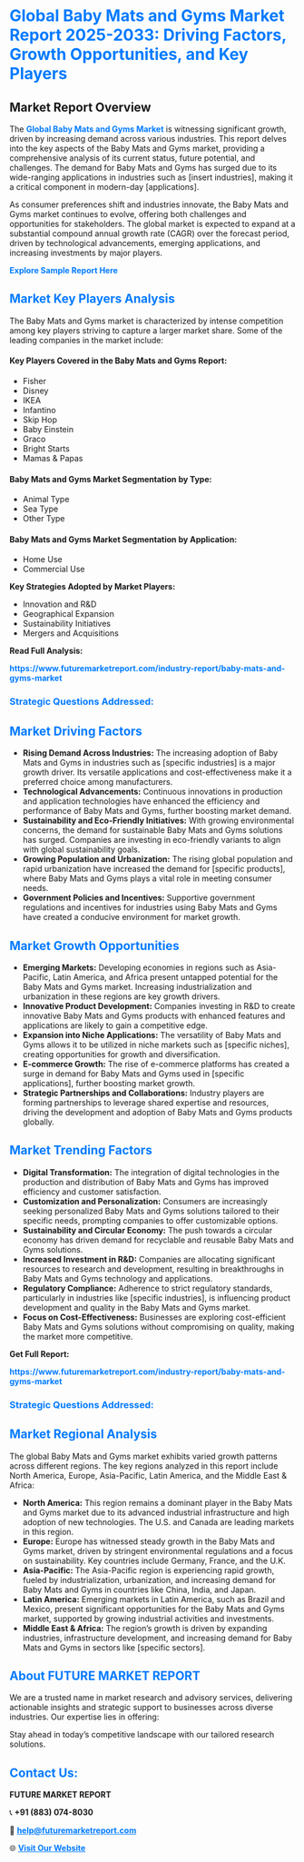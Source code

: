 <h1 style="color: #007BFF;">Global Baby Mats and Gyms Market Report 2025-2033: Driving Factors, Growth Opportunities, and Key Players</h1>

<section id="overview">
<h2>Market Report Overview</h2>
<p>The <a href="https://www.futuremarketreport.com/industry-report/baby-mats-and-gyms-market" style="color: #007BFF; text-decoration: none;"><strong>Global Baby Mats and Gyms Market</strong></a> is witnessing significant growth, driven by increasing demand across various industries. This report delves into the key aspects of the Baby Mats and Gyms market, providing a comprehensive analysis of its current status, future potential, and challenges. The demand for Baby Mats and Gyms has surged due to its wide-ranging applications in industries such as [insert industries], making it a critical component in modern-day [applications].</p>
<p>As consumer preferences shift and industries innovate, the Baby Mats and Gyms market continues to evolve, offering both challenges and opportunities for stakeholders. The global market is expected to expand at a substantial compound annual growth rate (CAGR) over the forecast period, driven by technological advancements, emerging applications, and increasing investments by major players.</p>
</section>

<section id="overview">
<p><a href="https://www.futuremarketreport.com/request-sample/reportId=40866" style="color: #007BFF; text-decoration: none;"><strong>Explore Sample Report Here</strong></a></p>
</section>

<section id="key-players">
<h2 style="color: #007BFF;">Market Key Players Analysis</h2>
<p>The Baby Mats and Gyms market is characterized by intense competition among key players striving to capture a larger market share. Some of the leading companies in the market include:</p>
<h4>Key Players Covered in the Baby Mats and Gyms Report:</h4>
<ul><li>Fisher</li><li>Disney</li><li>IKEA</li><li>Infantino</li><li>Skip Hop</li><li>Baby Einstein</li><li>Graco</li><li>Bright Starts</li><li>Mamas &amp; Papas</li></ul>
<h4>Baby Mats and Gyms Market Segmentation by Type:</h4>
<ul><li>Animal Type</li><li>Sea Type</li><li>Other Type</li></ul>

<h4>Baby Mats and Gyms Market Segmentation by Application:</h4>
<ul><li>Home Use</li><li>Commercial Use</li></ul>
<p><strong>Key Strategies Adopted by Market Players:</strong></p>
<ul>
<li>Innovation and R&D</li>
<li>Geographical Expansion</li>
<li>Sustainability Initiatives</li>
<li>Mergers and Acquisitions</li>
</ul>
</section>

<section>
<p><strong>Read Full Analysis: </strong></p><a href="https://www.futuremarketreport.com/industry-report/baby-mats-and-gyms-market" style="color: #007BFF; text-decoration: none;"><strong>https://www.futuremarketreport.com/industry-report/baby-mats-and-gyms-market</strong></a>
<h3 style="color: #007BFF;">Strategic Questions Addressed:</h3>
</section>

<section id="driving-factors">
<h2 style="color: #007BFF;">Market Driving Factors</h2>
<ul>
<li><strong>Rising Demand Across Industries:</strong> The increasing adoption of Baby Mats and Gyms in industries such as [specific industries] is a major growth driver. Its versatile applications and cost-effectiveness make it a preferred choice among manufacturers.</li>
<li><strong>Technological Advancements:</strong> Continuous innovations in production and application technologies have enhanced the efficiency and performance of Baby Mats and Gyms, further boosting market demand.</li>
<li><strong>Sustainability and Eco-Friendly Initiatives:</strong> With growing environmental concerns, the demand for sustainable Baby Mats and Gyms solutions has surged. Companies are investing in eco-friendly variants to align with global sustainability goals.</li>
<li><strong>Growing Population and Urbanization:</strong> The rising global population and rapid urbanization have increased the demand for [specific products], where Baby Mats and Gyms plays a vital role in meeting consumer needs.</li>
<li><strong>Government Policies and Incentives:</strong> Supportive government regulations and incentives for industries using Baby Mats and Gyms have created a conducive environment for market growth.</li>
</ul>
</section>

<section id="growth-opportunities">
<h2 style="color: #007BFF;">Market Growth Opportunities</h2>
<ul>
<li><strong>Emerging Markets:</strong> Developing economies in regions such as Asia-Pacific, Latin America, and Africa present untapped potential for the Baby Mats and Gyms market. Increasing industrialization and urbanization in these regions are key growth drivers.</li>
<li><strong>Innovative Product Development:</strong> Companies investing in R&D to create innovative Baby Mats and Gyms products with enhanced features and applications are likely to gain a competitive edge.</li>
<li><strong>Expansion into Niche Applications:</strong> The versatility of Baby Mats and Gyms allows it to be utilized in niche markets such as [specific niches], creating opportunities for growth and diversification.</li>
<li><strong>E-commerce Growth:</strong> The rise of e-commerce platforms has created a surge in demand for Baby Mats and Gyms used in [specific applications], further boosting market growth.</li>
<li><strong>Strategic Partnerships and Collaborations:</strong> Industry players are forming partnerships to leverage shared expertise and resources, driving the development and adoption of Baby Mats and Gyms products globally.</li>
</ul>
</section>

<section id="trending-factors">
<h2 style="color: #007BFF;">Market Trending Factors</h2>
<ul>
<li><strong>Digital Transformation:</strong> The integration of digital technologies in the production and distribution of Baby Mats and Gyms has improved efficiency and customer satisfaction.</li>
<li><strong>Customization and Personalization:</strong> Consumers are increasingly seeking personalized Baby Mats and Gyms solutions tailored to their specific needs, prompting companies to offer customizable options.</li>
<li><strong>Sustainability and Circular Economy:</strong> The push towards a circular economy has driven demand for recyclable and reusable Baby Mats and Gyms solutions.</li>
<li><strong>Increased Investment in R&D:</strong> Companies are allocating significant resources to research and development, resulting in breakthroughs in Baby Mats and Gyms technology and applications.</li>
<li><strong>Regulatory Compliance:</strong> Adherence to strict regulatory standards, particularly in industries like [specific industries], is influencing product development and quality in the Baby Mats and Gyms market.</li>
<li><strong>Focus on Cost-Effectiveness:</strong> Businesses are exploring cost-efficient Baby Mats and Gyms solutions without compromising on quality, making the market more competitive.</li>
</ul>
</section>

<section>
<p><strong>Get Full Report: </strong></p><a href="https://www.futuremarketreport.com/industry-report/baby-mats-and-gyms-market" style="color: #007BFF; text-decoration: none;"><strong>https://www.futuremarketreport.com/industry-report/baby-mats-and-gyms-market</strong></a>
<h3 style="color: #007BFF;">Strategic Questions Addressed:</h3>
</section>


<section id="regional-analysis">
<h2 style="color: #007BFF;">Market Regional Analysis</h2>
<p>The global Baby Mats and Gyms market exhibits varied growth patterns across different regions. The key regions analyzed in this report include North America, Europe, Asia-Pacific, Latin America, and the Middle East & Africa:</p>
<ul>
<li><strong>North America:</strong> This region remains a dominant player in the Baby Mats and Gyms market due to its advanced industrial infrastructure and high adoption of new technologies. The U.S. and Canada are leading markets in this region.</li>
<li><strong>Europe:</strong> Europe has witnessed steady growth in the Baby Mats and Gyms market, driven by stringent environmental regulations and a focus on sustainability. Key countries include Germany, France, and the U.K.</li>
<li><strong>Asia-Pacific:</strong> The Asia-Pacific region is experiencing rapid growth, fueled by industrialization, urbanization, and increasing demand for Baby Mats and Gyms in countries like China, India, and Japan.</li>
<li><strong>Latin America:</strong> Emerging markets in Latin America, such as Brazil and Mexico, present significant opportunities for the Baby Mats and Gyms market, supported by growing industrial activities and investments.</li>
<li><strong>Middle East & Africa:</strong> The region’s growth is driven by expanding industries, infrastructure development, and increasing demand for Baby Mats and Gyms in sectors like [specific sectors].</li>
</ul>
</section>

<footer>
<h2 style="color: #007BFF;">About FUTURE MARKET REPORT</h2>
<p>We are a trusted name in market research and advisory services, delivering actionable insights and strategic support to businesses across diverse industries. Our expertise lies in offering:</p>

<p>Stay ahead in today’s competitive landscape with our tailored research solutions.</p>

<h2 style="color: #007BFF;">Contact Us:</h2>
<p><strong>FUTURE MARKET REPORT</strong></p>
<p>📞 <strong>+91 (883) 074-8030</strong></p>
<p>📧 <strong><a href="mailto:help@futuremarketreport.com" style="color: #007BFF;">help@futuremarketreport.com</a></strong></p>
<p>🌐 <strong><a href="https://www.futuremarketreport.com/" style="color: #007BFF;">Visit Our Website</a></strong></p>
</footer>